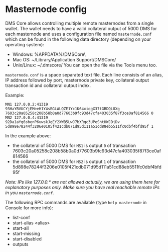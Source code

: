 Masternode config
=======================

DMS Core allows controlling multiple remote masternodes from a single wallet. The wallet needs to have a valid collateral output of 5000 DMS for each masternode and uses a configuration file named `masternode.conf` which can be found in the following data directory (depending on your operating system):
 * Windows: %APPDATA%\DMSCore\
 * Mac OS: ~/Library/Application Support/DMSCore/
 * Unix/Linux: ~/.dmscore/
You can open the file via the Tools menu too.

`masternode.conf` is a space separated text file. Each line consists of an alias, IP address followed by port, masternode private key, collateral output transaction id and collateral output index.

Example:
```
MN1 127.0.0.2:41319 93HaYBVUCYjEMeeH1Y4sBGLALQZE1Yc1K64xiqgX37tGBDQL8Xg 7603c20a05258c208b58b0a0d77603b9fc93d47cfa403035f87f3ce0af814566 0
MN2 127.0.0.4:41319 92Da1aYg6sbenP6uwskJgEY2XWB5LwJ7bXRqc3UPeShtHWJDjDv 5d898e78244f3206e0105f421cdb071d95d111a51cd88eb5511fc0dbf4bfd95f 1
```

In the example above:
* the collateral of 5000 DMS for `MS1` is output `0` of transaction 7603c20a05258c208b58b0a0d77603b9fc93d47cfa403035f87f3ce0af814566
* the collateral of 5000 DMS for `MS2` is output `1` of transaction 5d898e78244f3206e0105f421cdb071d95d111a51cd88eb5511fc0dbf4bfd95f

_Note: IPs like 127.0.0.* are not allowed actually, we are using them here for explanatory purposes only. Make sure you have real reachable remote IPs in you `masternode.conf`._

The following RPC commands are available (type `help masternode` in Console for more info):
* list-conf
* start-alias \<alias\>
* start-all
* start-missing
* start-disabled
* outputs
